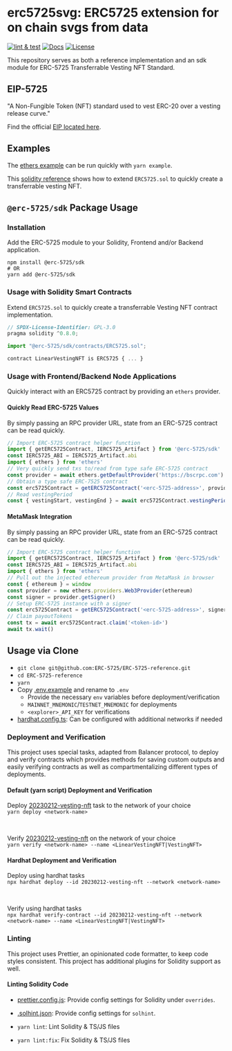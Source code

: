 # erc5725svg: ERC5725 extension for on chain svgs from data
[![lint & test](https://github.com/ERC-5725/ERC-5725-reference/actions/workflows/lint-test.yml/badge.svg)](https://github.com/ERC-5725/ERC-5725-reference/actions/workflows/lint-test.yml)
[![Docs](https://img.shields.io/badge/docs-%F0%9F%93%84-yellow)](./docs/)
[![License](https://img.shields.io/badge/License-GPLv3-green.svg)](https://www.gnu.org/licenses/gpl-3.0)

This repository serves as both a reference implementation and an sdk module for ERC-5725 Transferrable Vesting NFT Standard.

## EIP-5725

"A Non-Fungible Token (NFT) standard used to vest ERC-20 over a vesting release curve."  

Find the official [EIP located here](https://eips.ethereum.org/EIPS/eip-5725).

## Examples

The [ethers example](./examples/getVestingPeriod.ts) can be run quickly with `yarn example`.  

This [solidity reference](./contracts/reference/LinearVestingNFT.sol) shows how to extend `ERC5725.sol` to quickly create a transferrable vesting NFT.  

## `@erc-5725/sdk` Package Usage

### Installation

Add the ERC-5725 module to your Solidity, Frontend and/or Backend application.

```shell
npm install @erc-5725/sdk
# OR
yarn add @erc-5725/sdk
```

### Usage with Solidity Smart Contracts

Extend `ERC5725.sol` to quickly create a transferrable Vesting NFT contract implementation.

```js
// SPDX-License-Identifier: GPL-3.0
pragma solidity ^0.8.0;

import "@erc-5725/sdk/contracts/ERC5725.sol";

contract LinearVestingNFT is ERC5725 { ... }
```

### Usage with Frontend/Backend Node Applications

Quickly interact with an ERC5725 contract by providing an `ethers` provider.

#### Quickly Read ERC-5725 Values

By simply passing an RPC provider URL, state from an ERC-5725 contract can be read quickly.

```ts
// Import ERC-5725 contract helper function
import { getERC5725Contract, IERC5725_Artifact } from '@erc-5725/sdk'
const IERC5725_ABI = IERC5725_Artifact.abi
import { ethers } from 'ethers'
// Very quickly send txs to/read from type safe ERC-5725 contract
const provider = await ethers.getDefaultProvider('https://bscrpc.com')
// Obtain a type safe ERC-7525 contract
const erc5725Contract = getERC5725Contract('<erc-5725-address>', provider)
// Read vestingPeriod 
const { vestingStart, vestingEnd } = await erc5725Contract.vestingPeriod('<token-id>') 
```

#### MetaMask Integration

By simply passing an RPC provider URL, state from an ERC-5725 contract can be read quickly.

```ts
// Import ERC-5725 contract helper function
import { getERC5725Contract, IERC5725_Artifact } from '@erc-5725/sdk'
const IERC5725_ABI = IERC5725_Artifact.abi
import { ethers } from 'ethers'
// Pull out the injected ethereum provider from MetaMask in browser
const { ethereum } = window
const provider = new ethers.providers.Web3Provider(ethereum)
const signer = provider.getSigner()
// Setup ERC-5725 instance with a signer
const erc5725Contract = getERC5725Contract('<erc-5725-address>', signer)
// Claim payoutTokens
const tx = await erc5725Contract.claim('<token-id>')
await tx.wait()
```

## Usage via Clone

- `git clone git@github.com:ERC-5725/ERC-5725-reference.git`
- `cd ERC-5725-reference`
- `yarn`
- Copy [.env.example](./.env.example) and rename to `.env`
  - Provide the necessary `env` variables before deployment/verification
  - `MAINNET_MNEMONIC`/`TESTNET_MNEMONIC` for deployments
  - `<explorer>_API_KEY` for verifications
- [hardhat.config.ts](./hardhat.config.ts): Can be configured with additional networks if needed

### Deployment and Verification

This project uses special tasks, adapted from Balancer protocol, to deploy and verify contracts which provides methods for saving custom outputs and easily verifying contracts as well as compartmentalizing different types of deployments.

#### Default (yarn script) Deployment and Verification

Deploy [20230212-vesting-nft](./tasks/20230212-vesting-nft/) task to the network of your choice  
`yarn deploy <network-name>`  

<br>

Verify [20230212-vesting-nft](./tasks/20230212-vesting-nft/) on the network of your choice  
`yarn verify <network-name> --name <LinearVestingNFT|VestingNFT>`  

#### Hardhat Deployment and Verification

Deploy using hardhat tasks  
`npx hardhat deploy --id 20230212-vesting-nft --network <network-name>`  

<br>

Verify using hardhat tasks  
`npx hardhat verify-contract --id 20230212-vesting-nft --network <network-name> --name <LinearVestingNFT|VestingNFT>`   


### Linting

This project uses Prettier, an opinionated code formatter, to keep code styles consistent. This project has additional plugins for Solidity support as well. 

#### Linting Solidity Code

- [prettier.config.js](./prettier.config.js): Provide config settings for Solidity under `overrides`.
- [.solhint.json](./.solhint.json): Provide config settings for `solhint`.  

- `yarn lint`: Lint Solidity & TS/JS files
- `yarn lint:fix`: Fix Solidity & TS/JS files
